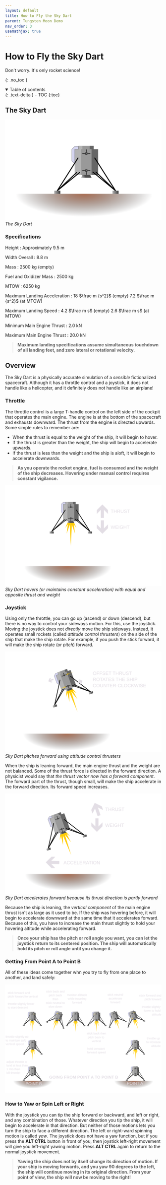 ```yaml
---
layout: default
title: How to Fly the Sky Dart
parent: Tungsten Moon Demo
nav_order: 3
usemathjax: true
---
```


# How to Fly the Sky Dart
Don't worry. It's only rocket science!

{: .no_toc }


<details open markdown="block">
  <summary>
    Table of contents
  </summary>
  {: .text-delta }
- TOC
{:toc}
</details>

## The Sky Dart

![AMC Sky Dart utility/logistics spacecraft](/assets/images/demo/skydart.svg)
*The Sky Dart*

### Specifications

Height
: Approximately 9.5 m

Width Overall
: 8.8 m

Mass
: 2500 kg (empty)

Fuel and Oxidizer Mass
: 2500 kg

MTOW
: 6250 kg

Maximum Landing Acceleration
: 18 $\frac m {s^2}$ (empty) 7.2 $\frac m {s^2}$ (at MTOW)

Maximum Landing Speed
: 4.2 $\frac m s$ (empty) 2.6 $\frac m s$ (at MTOW)

Minimum Main Engine Thrust
: 2.0 kN

Maximum Main Engine Thrust
: 20.0 kN

> **Maximum landing specifications assume simultaneous touchdown of all landing feet, and zero lateral or rotational velocity.**

## Overview

The Sky Dart is a physically accurate simulation of a *sensible* fictionalized spacecraft. Although it has a throttle control and a joystick, it does not handle like a helicopter, and it definitely does not handle like an airplane!

### Throttle

The throttle control is a large T-handle control on the left side of the cockpit that operates the main engine. The engine is at the bottom of the spacecraft and exhausts downward. The thrust from the engine is directed upwards. Some simple rules to remember are:
* When the thrust is equal to the weight of the ship, it will begin to hover. 
* If the thrust is greater than the weight, the ship will begin to accelerate upwards. 
* If the thrust is less than the weight and the ship is aloft, it will begin to accelerate downwards.

> **As you operate the rocket engine, fuel is consumed and the weight of the ship decreases. Hovering under manual control requires constant vigilance.**

![Sky Dart hovering with equal and opposite thrust and weight](/assets/images/demo/skydart_hover.svg)
*Sky Dart hovers (or maintains constant acceleration) with equal and opposite thrust and weight*

### Joystick

Using only the throttle, you can go up (ascend) or down (descend), but there is no way to control your sideways motion. For this, use the joystick. Moving the joystick does not *directly* move the ship sideways. Instead, it operates small rockets (called *attitude control thrusters*) on the side of the ship that make the ship rotate. For example, if you push the stick forward, it will make the ship rotate (or *pitch*) forward.

![Sky Dart pitching forward using attitude control thrusters](/assets/images/demo/skydart_pitchforward.svg)
*Sky Dart pitches forward using attitude control thrusters*

When the ship is leaning forward, the main engine thrust and the weight are not balanced. Some of the thrust force is directed in the forward direction. A physicist would say that *the thrust vector now has a forward component*. The forward part of the thrust, though small, will make the ship accelerate in the forward direction. Its forward speed increases.

![Sky Dart moving forward after pitching forward](/assets/images/demo/skydart_moveforward.svg)
*Sky Dart accelerates forward because its thrust direction is partly forward*

Because the ship is leaning, the *vertical component* of the main engine thrust isn't as large as it used to be. If the ship was hovering before, it will begin to accelerate downward at the same time that it accelerates forward. Because of this, you have to increase the main thrust slightly to hold your hovering altitude while accelerating forward.

> **Once your ship has the pitch or roll angle you want, you can let the joystick return to its centered position. The ship will automatically hold its pitch or roll angle until you change it.**

### Getting From Point A to Point B

All of these ideas come together whn you try to fly from one place to another, and land safely:

![Sky Dart moving from point A to point B](/assets/images/demo/skydart_pointatob.svg)

### How to Yaw or Spin Left or Right

With the joystick you can tip the ship forward or backward, and left or right, and any combination of those. Whatever direction you tip the ship, it will begin to accelerate in that direction. But neither of those motions lets you turn the ship to face a different direction. The left or right-ward spinning motion is called *yaw*. The joystick does not have a yaw function, but if you press the **ALT CTRL** button in front of you, then joystick left-right movement will give you left-right yawing motion. Press **ALT CTRL** again to return to the normal joystick movement.

> **Yawing the ship does not by itself change its direction of motion. If your ship is moving forwards, and you yaw 90 degrees to the left, the ship will continue moving in its original direction. From your point of view, the ship will now be moving to the right!**

